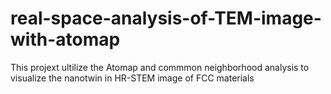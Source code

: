 # real-space-analysis-of-TEM-image-with-atomap
This projext ultilize the Atomap and commmon neighborhood analysis to visualize the nanotwin in HR-STEM image of FCC materials
